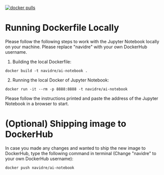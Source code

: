 [![docker pulls](https://img.shields.io/docker/pulls/navidre/ai-notebook.svg)](https://hub.docker.com/r/navidre/ai-notebook/) 

# Running Dockerfile Locally
Please follow the following steps to work with the Jupyter Notebook locally on your machine. Please replace "navidre" with your own DockerHub username.

1. Building the local Dockerfile: 

```
docker build -t navidre/ai-notebook .
```

2. Running the local Docker of Jupyter Notebook:

```
docker run -it --rm -p 8888:8888 -t navidre/ai-notebook
```

Please follow the instructions printed and paste the address of the Jupyter Notebook in a browser to start.

# (Optional) Shipping image to DockerHub
In case you made any changes and wanted to ship the new image to DockerHub, type the following command in terminal (Change "navidre" to your own DockerHub username):

```
docker push navidre/ai-notebook
```

